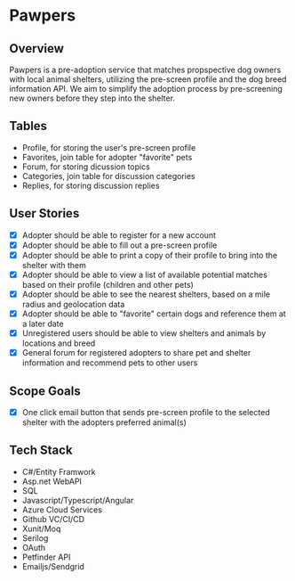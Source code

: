 # Pawpers
## Overview
Pawpers is a pre-adoption service that matches propspective dog owners with local animal shelters, utilizing the pre-screen profile and the dog breed information API. We aim to simplify the adoption process by pre-screening new owners before they step into the shelter.

## Tables
- Profile, for storing the user's pre-screen profile
- Favorites, join table for adopter "favorite" pets
- Forum, for storing dicussion topics
- Categories, join table for discussion categories
- Replies, for storing discussion replies

## User Stories
- [x] Adopter should be able to register for a new account
- [x] Adopter should be able to fill out a pre-screen profile
- [x] Adopter should be able to print a copy of their profile to bring into the shelter with them
- [x] Adopter should be able to view a list of available potential matches based on their profile (children and other pets)
- [x] Adopter should be able to see the nearest shelters, based on a mile radius and geolocation data
- [x] Adopter should be able to "favorite" certain dogs and reference them at a later date
- [x] Unregistered users should be able to view shelters and animals by locations and breed
- [x] General forum for registered adopters to share pet and shelter information and recommend pets to other users

## Scope Goals
- [x] One click email button that sends pre-screen profile to the selected shelter with the adopters preferred animal(s)

## Tech Stack
- C#/Entity Framwork
- Asp.net WebAPI
- SQL
- Javascript/Typescript/Angular
- Azure Cloud Services
- Github VC/CI/CD
- Xunit/Moq
- Serilog
- OAuth
- Petfinder API
- Emailjs/Sendgrid
